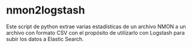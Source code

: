 # nmon2logstash

Este script de python extrae varias estadísticas de un archivo NMON a un archivo con formato CSV con el propósito de utilizarlo con Logstash para subir los datos a Elastic Search.
